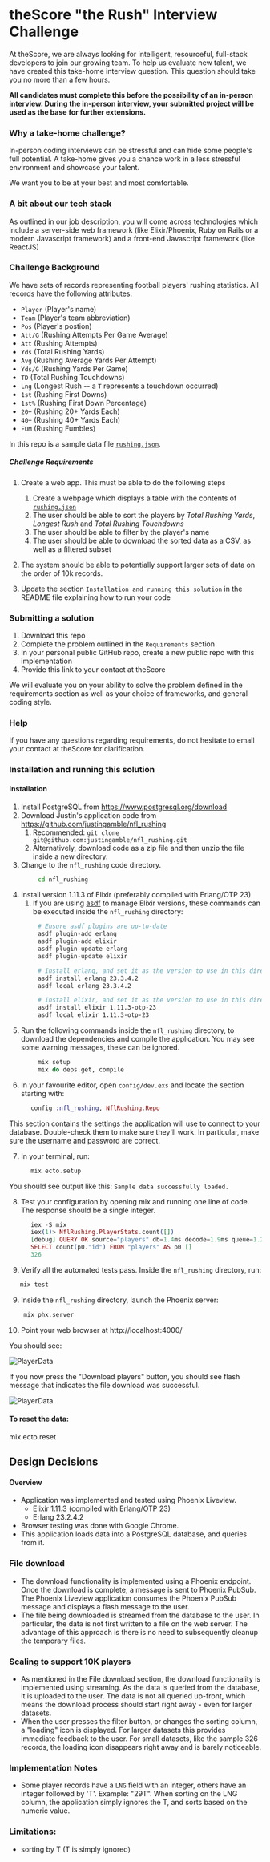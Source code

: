 # theScore "the Rush" Interview Challenge
At theScore, we are always looking for intelligent, resourceful, full-stack developers to join our growing team. To help us evaluate new talent, we have created this take-home interview question. This question should take you no more than a few hours.

**All candidates must complete this before the possibility of an in-person interview. During the in-person interview, your submitted project will be used as the base for further extensions.**

### Why a take-home challenge?
In-person coding interviews can be stressful and can hide some people's full potential. A take-home gives you a chance work in a less stressful environment and showcase your talent.

We want you to be at your best and most comfortable.

### A bit about our tech stack
As outlined in our job description, you will come across technologies which include a server-side web framework (like Elixir/Phoenix, Ruby on Rails or a modern Javascript framework) and a front-end Javascript framework (like ReactJS)

### Challenge Background
We have sets of records representing football players' rushing statistics. All records have the following attributes:
* `Player` (Player's name)
* `Team` (Player's team abbreviation)
* `Pos` (Player's postion)
* `Att/G` (Rushing Attempts Per Game Average)
* `Att` (Rushing Attempts)
* `Yds` (Total Rushing Yards)
* `Avg` (Rushing Average Yards Per Attempt)
* `Yds/G` (Rushing Yards Per Game)
* `TD` (Total Rushing Touchdowns)
* `Lng` (Longest Rush -- a `T` represents a touchdown occurred)
* `1st` (Rushing First Downs)
* `1st%` (Rushing First Down Percentage)
* `20+` (Rushing 20+ Yards Each)
* `40+` (Rushing 40+ Yards Each)
* `FUM` (Rushing Fumbles)

In this repo is a sample data file [`rushing.json`](/rushing.json).

##### Challenge Requirements
1. Create a web app. This must be able to do the following steps
    1. Create a webpage which displays a table with the contents of [`rushing.json`](/rushing.json)
    2. The user should be able to sort the players by _Total Rushing Yards_, _Longest Rush_ and _Total Rushing Touchdowns_
    3. The user should be able to filter by the player's name
    4. The user should be able to download the sorted data as a CSV, as well as a filtered subset
    
2. The system should be able to potentially support larger sets of data on the order of 10k records.

3. Update the section `Installation and running this solution` in the README file explaining how to run your code

### Submitting a solution
1. Download this repo
2. Complete the problem outlined in the `Requirements` section
3. In your personal public GitHub repo, create a new public repo with this implementation
4. Provide this link to your contact at theScore

We will evaluate you on your ability to solve the problem defined in the requirements section as well as your choice of frameworks, and general coding style.

### Help
If you have any questions regarding requirements, do not hesitate to email your contact at theScore for clarification.

### Installation and running this solution

#### Installation

1. Install PostgreSQL from https://www.postgresql.org/download
2. Download Justin's application code from https://github.com/justingamble/nfl_rushing
    1. Recommended: `git clone git@github.com:justingamble/nfl_rushing.git`
    2. Alternatively, download code as a zip file and then unzip the file inside a new directory.
3. Change to the `nfl_rushing` code directory.
```bash
        cd nfl_rushing
```
4. Install version 1.11.3 of Elixir (preferably compiled with Erlang/OTP 23)
    1. If you are using [asdf](https://github.com/asdf-vm/asdf) to manage Elixir versions, these commands can be executed inside the `nfl_rushing` directory:
```bash
        # Ensure asdf plugins are up-to-date 
        asdf plugin-add erlang
        asdf plugin-add elixir
        asdf plugin-update erlang
        asdf plugin-update elixir

        # Install erlang, and set it as the version to use in this directory 
        asdf install erlang 23.3.4.2
        asdf local erlang 23.3.4.2

        # Install elixir, and set it as the version to use in this directory
        asdf install elixir 1.11.3-otp-23
        asdf local elixir 1.11.3-otp-23
```

5. Run the following commands inside the `nfl_rushing` directory, to download the dependencies and compile the application. You may see some warning messages, these can be ignored.
```elixir
        mix setup
        mix do deps.get, compile
```

6. In your favourite editor, open `config/dev.exs` and locate the section starting with:
```elixir
      config :nfl_rushing, NflRushing.Repo
```
   This section contains the settings the application will use to connect to your database.
   Double-check them to make sure they'll work.  In particular, make sure the username and password are correct.

7. In your terminal, run:
```elixir
      mix ecto.setup
```
   You should see output like this:
      `Sample data successfully loaded.`

8. Test your configuration by opening mix and running one line of code. The response should be a single integer.
```elixir
      iex -S mix
      iex(1)> NflRushing.PlayerStats.count([])
      [debug] QUERY OK source="players" db=1.4ms decode=1.9ms queue=1.2ms idle=1342.1ms
      SELECT count(p0."id") FROM "players" AS p0 []
      326
```

9. Verify all the automated tests pass.  Inside the `nfl_rushing` directory, run:

```elixir
   mix test
```

9. Inside the `nfl_rushing` directory, launch the Phoenix server:

```elixir
    mix phx.server
```

10. Point your web browser at http://localhost:4000/

You should see:

![PlayerData](assets/static/images/start_screen.png)

If you now press the "Download players" button, you should see flash message that indicates the file
download was successful.

![PlayerData](assets/static/images/download_message2.jpg)

#### To reset the data:

   mix ecto.reset

## Design Decisions

#### Overview
- Application was implemented and tested using Phoenix Liveview.
    - Elixir 1.11.3 (compiled with Erlang/OTP 23)  
    - Erlang 23.2.4.2
- Browser testing was done with Google Chrome.
- This application loads data into a PostgreSQL database, and queries from it.

### File download
- The download functionality is implemented using a Phoenix endpoint.  Once the download is complete, a message is sent to Phoenix PubSub.  The Phoenix Liveview application consumes the Phoenix PubSub message and displays a flash message to the user.
- The file being downloaded is streamed from the database to the user. In particular, the data is not first written to
a file on the web server. The advantage of this approach is there is no need to subsequently cleanup the temporary files.

### Scaling to support 10K players
- As mentioned in the File download section, the download functionality is implemented using streaming. 
  As the data is queried from the database, it is uploaded to the user. The data is not all queried up-front, 
  which means the download process should start right away - even for larger datasets.
- When the user presses the filter button, or changes the sorting column, a "loading" icon is displayed. For larger
  datasets this provides immediate feedback to the user.  For small datasets, like the sample 326 records, the 
  loading icon disappears right away and is barely noticeable.

### Implementation Notes
- Some player records have a `LNG` field with an integer, others have an integer followed by 'T'.  Example: "29T".  When sorting on the LNG column, the application simply ignores the T, and sorts based on the numeric value.

### Limitations: 
- sorting by T (T is simply ignored)